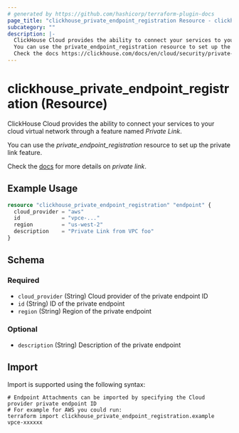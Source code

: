 ```yaml
---
# generated by https://github.com/hashicorp/terraform-plugin-docs
page_title: "clickhouse_private_endpoint_registration Resource - clickhouse"
subcategory: ""
description: |-
  ClickHouse Cloud provides the ability to connect your services to your cloud virtual network through a feature named Private Link.
  You can use the private_endpoint_registration resource to set up the private link feature.
  Check the docs https://clickhouse.com/docs/en/cloud/security/private-link-overview for more details on private link.
---
```


# clickhouse_private_endpoint_registration (Resource)

ClickHouse Cloud provides the ability to connect your services to your cloud virtual network through a feature named *Private Link*.

You can use the *private_endpoint_registration* resource to set up the private link feature.

Check the [docs](https://clickhouse.com/docs/en/cloud/security/private-link-overview) for more details on *private link*.

## Example Usage

```terraform
resource "clickhouse_private_endpoint_registration" "endpoint" {
  cloud_provider = "aws"
  id             = "vpce-..."
  region         = "us-west-2"
  description    = "Private Link from VPC foo"
}
```

<!-- schema generated by tfplugindocs -->
## Schema

### Required

- `cloud_provider` (String) Cloud provider of the private endpoint ID
- `id` (String) ID of the private endpoint
- `region` (String) Region of the private endpoint

### Optional

- `description` (String) Description of the private endpoint

## Import

Import is supported using the following syntax:

```shell
# Endpoint Attachments can be imported by specifying the Cloud provider private endpoint ID
# For example for AWS you could run:
terraform import clickhouse_private_endpoint_registration.example vpce-xxxxxx
```
